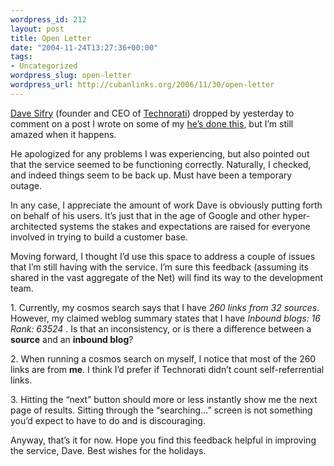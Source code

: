 ```yaml
--- 
wordpress_id: 212
layout: post
title: Open Letter
date: "2004-11-24T13:27:36+00:00"
tags: 
- Uncategorized
wordpress_slug: open-letter
wordpress_url: http://cubanlinks.org/2006/11/30/open-letter
---
```

<p><a href="http://www.sifry.com/alerts/">Dave Sifry</a> (founder and <span class="caps">CEO</span> of <a href="http://www.technorati.com">Technorati</a>) dropped by yesterday to comment on a post I wrote on some of my <a href="/blog/post/2004/11/23/Technorati-F-d-Up-<del>again</del>.html#permalink&#8221;&gt;latest frustrations using his company&#8217;s service.  This isn&#8217;t the first time <a href="/blog/post/2004/08/26/Technora---Core-Dump.html#permalink">he&#8217;s done this</a>, but I&#8217;m still amazed when it happens.</p>
<p>He apologized for any problems I was experiencing, but also pointed out that the service seemed to be functioning correctly.  Naturally, I checked, and indeed things seem to be back up.  Must have been a temporary outage.</p>
<p>In any case, I appreciate the amount of work Dave is obviously putting forth on behalf of his users.  It&#8217;s just that in the age of Google and other hyper-architected systems the stakes and expectations are raised for everyone involved in trying to build a customer base.</p>
<p>Moving forward, I thought I&#8217;d use this space to address a couple of issues that I&#8217;m still having with the service.  I&#8217;m sure this feedback (assuming its shared in the vast aggregate of the Net) will find its way to the development team.</p>
<p>1. Currently, my cosmos search says that I have <i>260 links from 32 sources</i>.  However, my claimed weblog summary states that I have <i>Inbound blogs: 16 Rank: 63524  </i>.  Is that an inconsistency, or is there a difference between a <b>source</b> and an <b>inbound blog</b>?</p>
<p>2. When running a cosmos search on myself, I notice that most of the 260 links are from <b>me</b>.  I think I&#8217;d prefer if Technorati didn&#8217;t count self-referrential links.</p>
<p>3. Hitting the &#8220;next&#8221; button should more or less instantly show me the next page of results.  Sitting through the &#8220;searching&#8230;&#8221; screen is not something you&#8217;d expect to have to do and is discouraging.</p>
<p>Anyway, that&#8217;s it for now.  Hope you find this feedback helpful in improving the service, Dave.  Best wishes for the holidays.</p>
